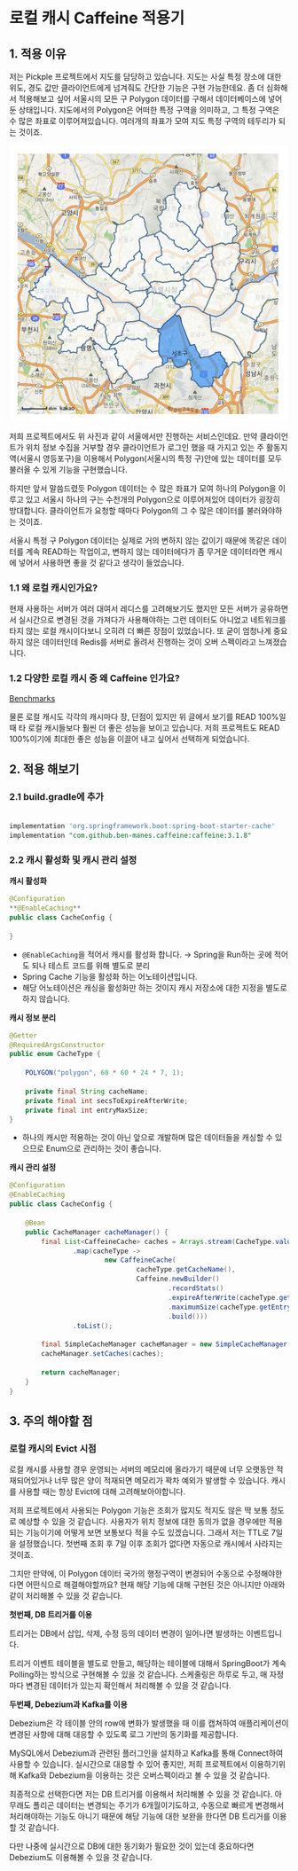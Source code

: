 # 로컬 캐시 Caffeine 적용기

## 1. 적용 이유
저는 Pickple 프로젝트에서 지도를 담당하고 있습니다. 지도는 사실 특정 장소에 대한 위도, 경도 값만 클라이언트에게 넘겨줘도 간단한 기능은 구현 가능한데요. 좀 더 심화해서 적용해보고 싶어 서울시의 모든 구 Polygon 데이터를 구해서 데이터베이스에 넣어둔 상태입니다. 지도에서의 Polygon은 어떠한 특정 구역을 의미하고, 그 특정 구역은 수 많은 좌표로 이루어져있습니다. 여러개의 좌표가 모여 지도 특정 구역의 테두리가 되는 것이죠.

![Untitled](/image/local_cache/caffeine_cache.png)

저희 프로젝트에서도 위 사진과 같이 서울에서만 진행하는 서비스인데요. 만약 클라이언트가 위치 정보 수집을 거부할 경우 클라이언트가 로그인 했을 때 가지고 있는 주 활동지역(서울시 영등포구)을 이용해서 Polygon(서울시의 특정 구)안에 있는 데이터를 모두 불러올 수 있게 기능을 구현했습니다.

하지만 앞서 말씀드렸듯 Polygon 데이터는 수 많은 좌표가 모여 하나의 Polygon을 이루고 있고 서울시 하나의 구는 수천개의 Polygon으로 이루어져있어 데이터가 굉장히 방대합니다. 클라이언트가 요청할 때마다 Polygon의 그 수 많은 데이터를 불러와야하는 것이죠. 

서울시 특정 구 Polygon 데이터는 실제로 거의 변하지 않는 값이기 때문에 똑같은 데이터를 계속 READ하는 작업이고, 변하지 않는 데이터에다가 좀 무거운 데이터라면 캐시에 넣어서 사용하면 좋을 것 같다고 생각이 들었습니다.

### 1.1 왜 로컬 캐시인가요?

현재 사용하는 서버가 여러 대여서 레디스를 고려해보기도 했지만 모든 서버가 공유하면서 실시간으로 변경된 것을 가져다가 사용해야하는 그런 데이터도 아니었고 네트워크를 타지 않는 로컬 캐시이다보니 오히려 더 빠른 장점이 있었습니다. 또 굳이 엄청나게 중요하지 않은 데이터인데 Redis를 서버로 올려서 진행하는 것이 오버 스펙이라고 느껴졌습니다.

### 1.2 다양한 로컬 캐시 중 왜 Caffeine 인가요?

[Benchmarks](https://github.com/ben-manes/caffeine/wiki/Benchmarks)

물론 로컬 캐시도 각각의 캐시마다 장, 단점이 있지만 위 글에서 보기를 READ 100%일 때 타 로컬 캐시들보다 훨씬 더 좋은 성능을 보이고 있습니다. 저희 프로젝트도 READ 100%이기에 최대한 좋은 성능을 이끌어 내고 싶어서 선택하게 되었습니다.

## 2. 적용 해보기

### 2.1 build.gradle에 추가

```sql

implementation 'org.springframework.boot:spring-boot-starter-cache'
implementation "com.github.ben-manes.caffeine:caffeine:3.1.8"
```

### 2.2 캐시 활성화 및 캐시 관리 설정

**캐시 활성화**

```java
@Configuration
**@EnableCaching** 
public class CacheConfig {

}
```

- `@EnableCaching`을 적어서 캐시를 활성화 합니다. → Spring을 Run하는 곳에 적어도 되나 테스트 코드를 위해 별도로 분리
- Spring Cache 기능을 활성화 하는 어노테이션입니다.
- 해당 어노테이션은 캐싱을 활성화만 하는 것이지 캐시 저장소에 대한 지정을 별도로 하지 않습니다.

**캐시 정보 분리**

```java
@Getter
@RequiredArgsConstructor
public enum CacheType {

    POLYGON("polygon", 60 * 60 * 24 * 7, 1);

    private final String cacheName;
    private final int secsToExpireAfterWrite;
    private final int entryMaxSize;
}
```

- 하나의 캐시만 적용하는 것이 아닌 앞으로 개발하며 많은 데이터들을 캐싱할 수 있으므로 Enum으로 관리하는 것이 좋습니다.

**캐시 관리 설정**

```java
@Configuration
@EnableCaching
public class CacheConfig {

    @Bean
    public CacheManager cacheManager() {
        final List<CaffeineCache> caches = Arrays.stream(CacheType.values())
                .map(cacheType ->
                        new CaffeineCache(
                                cacheType.getCacheName(),
                                Caffeine.newBuilder()
                                        .recordStats()
                                        .expireAfterWrite(cacheType.getSecsToExpireAfterWrite(), TimeUnit.SECONDS)
                                        .maximumSize(cacheType.getEntryMaxSize())
                                        .build()))
                .toList();

        final SimpleCacheManager cacheManager = new SimpleCacheManager();
        cacheManager.setCaches(caches);
        
        return cacheManager;
    }
}
```

## 3. 주의 해야할 점
### 로컬 캐시의 Evict 시점
로컬 캐시를 사용할 경우 운영되는 서버의 메모리에 올라가기 때문에 너무 오랫동안 적재되어있거나 너무 많은 양이 적재되면 메모리가 꽉차 예외가 발생할 수 있습니다. 캐시를 사용할 때는 항상 Evict에 대해 고려해보아야합니다.

저희 프로젝트에서 사용되는 Polygon 기능은 조회가 많지도 적지도 않은 딱 보통 정도로 예상할 수 있을 것 같습니다. 사용자가 위치 정보에 대한 동의가 없을 경우에만 적용되는 기능이기에 어떻게 보면 보통보다 적을 수도 있겠습니다. 그래서 저는 TTL로 7일을 설정했습니다. 첫번째 조회 후 7일 이후 조회가 없다면 자동으로 캐시에서 사라지는 것이죠.

그치만 만약에, 이 Polygon 데이터 국가의 행정구역이 변경되어 수동으로 수정해야한다면 어떤식으로 해결해야할까요? 현재 해당 기능에 대해 구현된 것은 아니지만 아래와 같이 처리해볼 수 있을 것 같습니다.

**첫번째, DB 트리거를 이용**

트리거는 DB에서 삽입, 삭제, 수정 등의 데이터 변경이 일어나면 발생하는 이벤트입니다.

트리거 이벤트 테이블을 별도로 만들고, 해당하는 테이블에 대해서 SpringBoot가 계속 Polling하는 방식으로 구현해볼 수 있을 것 같습니다. 스케줄링은 하루로 두고, 매 자정마다 변경된 데이터가 있는지 확인해서 처리해볼 수 있을 것 같습니다.

**두번째, Debezium과 Kafka를 이용**

Debezium은 각 테이블 안의 row에 변화가 발생했을 때 이를 캡쳐하여 애플리케이션이 변경된 사항에 대해 대응할 수 있도록 로그 기반의 동기화를 제공합니다.

MySQL에서 Debezium과 관련된 플러그인을 설치하고 Kafka를 통해 Connect하여 사용할 수 있습니다. 실시간으로 대응할 수 있어 좋지만, 저희 프로젝트에서 이용하기위해 Kafka와 Debezium을 이용하는 것은 오버스펙이라고 볼 수 있을 것 같습니다.

최종적으로 선택한다면 저는 DB 트리거를 이용해서 처리해볼 수 있을 것 같습니다. 아무래도 폴리곤 데이터는 변경되는 주기가 6개월이기도하고, 수동으로 빠르게 변경해서 처리해야하는 기능도 아니기 때문에 해당 기능에 대한 보완을 한다면 DB 트리거를 이용할 것 같습니다.

다만 나중에 실시간으로 DB에 대한 동기화가 필요한 것이 있는데 중요하다면 Debezium도 이용해볼 수 있을 것 같습니다.